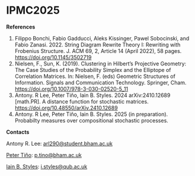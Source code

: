 # IPMC2025
**References**

1) Filippo Bonchi, Fabio Gadducci, Aleks Kissinger, Pawel Sobocinski, and Fabio Zanasi. 2022. String Diagram Rewrite Theory I: Rewriting with Frobenius Structure. J. ACM 69, 2, Article 14 (April 2022), 58 pages. https://doi.org/10.1145/3502719
2) Nielsen, F., Sun, K. (2019). Clustering in Hilbert’s Projective Geometry: The Case Studies of the Probability Simplex and the Elliptope of Correlation Matrices. In: Nielsen, F. (eds) Geometric Structures of Information. Signals and Communication Technology. Springer, Cham. https://doi.org/10.1007/978-3-030-02520-5_11
3) Antony. R Lee, Peter Tiňo, Iain B. Styles. 2024 	arXiv:2410.12689 [math.PR]. A distance function for stochastic matrices. https://doi.org/10.48550/arXiv.2410.12689
4) Antony. R Lee, Peter Tiňo, Iain B. Styles. 2025 (in preparation). Probabilty measures over compositional stochastic processes. 

**Contacts**

Antony R. Lee: arl290@student.bham.ac.uk

[Peter Tiňo](https://www.birmingham.ac.uk/staff/profiles/metabolism-systems/tino-peter): p.tino@bham.ac.uk

[Iain B. Styles](https://www.qub.ac.uk/schools/eeecs/Study/PostgraduateResearch/find-a-phd-supervisor/professor-iain-styles.html): i.styles@qub.ac.uk
